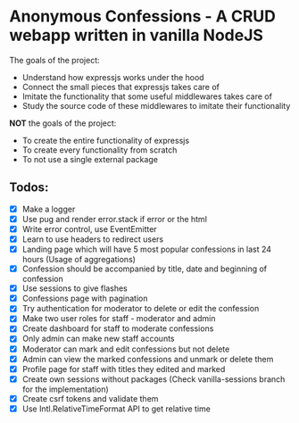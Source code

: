 # Anonymous Confessions - A CRUD webapp written in vanilla NodeJS

The goals of the project:

- Understand how expressjs works under the hood
- Connect the small pieces that expressjs takes care of
- Imitate the functionality that some useful middlewares takes care of
- Study the source code of these middlewares to imitate their functionality

**NOT** the goals of the project:

- To create the entire functionality of expressjs
- To create every functionality from scratch
- To not use a single external package

## Todos:

- [x] Make a logger
- [x] Use pug and render error.stack if error or the html
- [x] Write error control, use EventEmitter
- [x] Learn to use headers to redirect users
- [x] Landing page which will have 5 most popular confessions in last 24 hours (Usage of aggregations)
- [x] Confession should be accompanied by title, date and beginning of confession
- [x] Use sessions to give flashes
- [x] Confessions page with pagination
- [x] Try authentication for moderator to delete or edit the confession
- [x] Make two user roles for staff - moderator and admin
- [x] Create dashboard for staff to moderate confessions
- [x] Only admin can make new staff accounts
- [x] Moderator can mark and edit confessions but not delete
- [x] Admin can view the marked confessions and unmark or delete them
- [x] Profile page for staff with titles they edited and marked
- [x] Create own sessions without packages (Check vanilla-sessions branch for the implementation)
- [x] Create csrf tokens and validate them
- [x] Use Intl.RelativeTimeFormat API to get relative time
